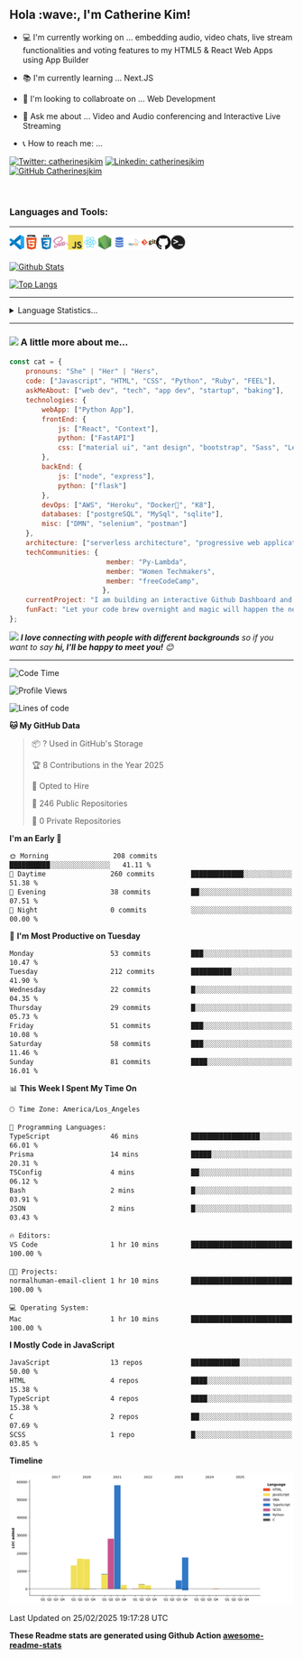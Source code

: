 <h2> Hola :wave:, I'm Catherine Kim! </h2>
    
- :computer: I'm currently working on ... embedding audio, video chats, live stream functionalities and voting features to my HTML5 & React Web Apps using App Builder

- :books: I'm currently learning ... Next.JS

- :raised_hands: I'm looking to collabroate on ... Web Development

- :information_desk_person: Ask me about ... Video and Audio conferencing and Interactive Live Streaming

- :telephone_receiver: How to reach me: ... 

[![Twitter: catherinesjkim](https://img.shields.io/twitter/follow/catherinesjkim?style=social)](https://twitter.com/catherinesjkim)
[![Linkedin: catherinesjkim](https://img.shields.io/badge/-catherinesjkim-blue?style=flat-square&logo=Linkedin&logoColor=white&link=https://www.linkedin.com/in/catherinesjkim/)](https://www.linkedin.com/in/catherinesjkim/)
[![GitHub Catherinesjkim](https://img.shields.io/github/followers/Catherinesjkim?label=follow&style=social)](https://github.com/Catherinesjkim)
<a href="mailto:catherinesjkim@gmail.com"><img src="https://camo.githubusercontent.com/496763677efe7093d5754b5843eeddc0de51e5625613577497706172c09c104a/68747470733a2f2f696d672e736869656c64732e696f2f7374617469632f76313f6c6162656c266d6573736167653d456d61696c26636f6c6f723d67726179266c6f676f3d676d61696c" alt="" data-canonical-src="https://img.shields.io/static/v1?label&amp;message=Email&amp;color=gray&amp;logo=gmail" style="max-width:100%;"></a>

<br />

### Languages and Tools:

<hr>
    <img align="left" alt="Visual Studio Code" width="26px" src="https://raw.githubusercontent.com/github/explore/80688e429a7d4ef2fca1e82350fe8e3517d3494d/topics/visual-studio-code/visual-studio-code.png" />
    <img align="left" alt="HTML5" width="26px" src="https://raw.githubusercontent.com/github/explore/80688e429a7d4ef2fca1e82350fe8e3517d3494d/topics/html/html.png" />
    <img align="left" alt="CSS3" width="26px" src="https://raw.githubusercontent.com/github/explore/80688e429a7d4ef2fca1e82350fe8e3517d3494d/topics/css/css.png" />
    <img align="left" alt="Sass" width="26px" src="https://raw.githubusercontent.com/github/explore/80688e429a7d4ef2fca1e82350fe8e3517d3494d/topics/sass/sass.png" />
    <img align="left" alt="JavaScript" width="26px" src="https://raw.githubusercontent.com/github/explore/80688e429a7d4ef2fca1e82350fe8e3517d3494d/topics/javascript/javascript.png" />
    <img align="left" alt="React" width="26px" src="https://raw.githubusercontent.com/github/explore/80688e429a7d4ef2fca1e82350fe8e3517d3494d/topics/react/react.png" />    
    <img align="left" alt="Node.js" width="26px" src="https://raw.githubusercontent.com/github/explore/80688e429a7d4ef2fca1e82350fe8e3517d3494d/topics/nodejs/nodejs.png" />    
    <img align="left" alt="SQL" width="26px" src="https://raw.githubusercontent.com/github/explore/80688e429a7d4ef2fca1e82350fe8e3517d3494d/topics/sql/sql.png" />
    <img align="left" alt="MySQL" width="26px" src="https://raw.githubusercontent.com/github/explore/80688e429a7d4ef2fca1e82350fe8e3517d3494d/topics/mysql/mysql.png" />    
    <img align="left" alt="Git" width="26px" src="https://raw.githubusercontent.com/github/explore/80688e429a7d4ef2fca1e82350fe8e3517d3494d/topics/git/git.png" />  
    <img align="left" alt="GitHub" width="26px" src="https://raw.githubusercontent.com/github/explore/78df643247d429f6cc873026c0622819ad797942/topics/github/github.png" /> 
    <img align="left" alt="Terminal" width="26px" src="https://raw.githubusercontent.com/github/explore/80688e429a7d4ef2fca1e82350fe8e3517d3494d/topics/terminal/terminal.png" />
    
</hr>

<br />
<br />

[![Github Stats](https://github-readme-stats.vercel.app/api?username=catherinesjkim&theme=midnight-purple&show_icons=true)](https://github.com/catherinesjkim/github-readme-stats)
    
[![Top Langs](https://github-readme-stats.vercel.app/api/top-langs/?username=catherinesjkim&layout=compact&theme=midnight-purple&show_icons=true)](https://github.com/catherinesjkim/github-readme-stats) 

<hr>
<details>
    <summary>Language Statistics...</summary><br/>
    <p align = "center">
        <img src="https://wakatime.com/share/@catherinesjkim/c9ce63dd-e75b-4091-9db2-d18ed4de7e6c.svg" height="400" />
    </p>
</details>
<hr>


### <img src="https://media.giphy.com/media/VgCDAzcKvsR6OM0uWg/giphy.gif" width="50"> A little more about me...  

```javascript
const cat = {
    pronouns: "She" | "Her" | "Hers",
    code: ["Javascript", "HTML", "CSS", "Python", "Ruby", "FEEL"],
    askMeAbout: ["web dev", "tech", "app dev", "startup", "baking"],
    technologies: {
        webApp: ["Python App"],
        frontEnd: {
            js: ["React", "Context"],
            python: ["FastAPI"]
            css: ["material ui", "ant design", "bootstrap", "Sass", "Less"]
        },
        backEnd: {
            js: ["node", "express"],
            python: ["flask"]
        },
        devOps: ["AWS", "Heroku", "Docker🐳", "K8"],
        databases: ["postgreSQL", "MySql", "sqlite"],
        misc: ["DMN", "selenium", "postman"]
    },
    architecture: ["serverless architecture", "progressive web applications", "single page applications", "microservices", "event-driven", "design system pattern"],
    techCommunities: {
                        member: "Py-Lambda",
                        member: "Women Techmakers",
                        member: "freeCodeCamp",
                       },
    currentProject: "I am building an interactive Github Dashboard and REST APIs with Flask and Python",
    funFact: "Let your code brew overnight and magic will happen the next morning"
};
```

<img src="https://media.giphy.com/media/LnQjpWaON8nhr21vNW/giphy.gif" width="60"> <em><b>I love connecting with people with different backgrounds</b> so if you want to say <b>hi, I'll be happy to meet you!</b> 😊</em>

---
<!--START_SECTION:waka-->
![Code Time](http://img.shields.io/badge/Code%20Time-234%20hrs%2044%20mins-blue)

![Profile Views](http://img.shields.io/badge/Profile%20Views-55-blue)

![Lines of code](https://img.shields.io/badge/From%20Hello%20World%20I%27ve%20Written-170.3%20thousand%20lines%20of%20code-blue)

**🐱 My GitHub Data** 

> 📦 ? Used in GitHub's Storage 
 > 
> 🏆 8 Contributions in the Year 2025
 > 
> 💼 Opted to Hire
 > 
> 📜 246 Public Repositories 
 > 
> 🔑 0 Private Repositories 
 > 
**I'm an Early 🐤** 

```text
🌞 Morning                208 commits         ██████████░░░░░░░░░░░░░░░   41.11 % 
🌆 Daytime                260 commits         █████████████░░░░░░░░░░░░   51.38 % 
🌃 Evening                38 commits          ██░░░░░░░░░░░░░░░░░░░░░░░   07.51 % 
🌙 Night                  0 commits           ░░░░░░░░░░░░░░░░░░░░░░░░░   00.00 % 
```
📅 **I'm Most Productive on Tuesday** 

```text
Monday                   53 commits          ███░░░░░░░░░░░░░░░░░░░░░░   10.47 % 
Tuesday                  212 commits         ██████████░░░░░░░░░░░░░░░   41.90 % 
Wednesday                22 commits          █░░░░░░░░░░░░░░░░░░░░░░░░   04.35 % 
Thursday                 29 commits          █░░░░░░░░░░░░░░░░░░░░░░░░   05.73 % 
Friday                   51 commits          ███░░░░░░░░░░░░░░░░░░░░░░   10.08 % 
Saturday                 58 commits          ███░░░░░░░░░░░░░░░░░░░░░░   11.46 % 
Sunday                   81 commits          ████░░░░░░░░░░░░░░░░░░░░░   16.01 % 
```


📊 **This Week I Spent My Time On** 

```text
🕑︎ Time Zone: America/Los_Angeles

💬 Programming Languages: 
TypeScript               46 mins             █████████████████░░░░░░░░   66.01 % 
Prisma                   14 mins             █████░░░░░░░░░░░░░░░░░░░░   20.31 % 
TSConfig                 4 mins              ██░░░░░░░░░░░░░░░░░░░░░░░   06.12 % 
Bash                     2 mins              █░░░░░░░░░░░░░░░░░░░░░░░░   03.91 % 
JSON                     2 mins              █░░░░░░░░░░░░░░░░░░░░░░░░   03.43 % 

🔥 Editors: 
VS Code                  1 hr 10 mins        █████████████████████████   100.00 % 

🐱‍💻 Projects: 
normalhuman-email-client 1 hr 10 mins        █████████████████████████   100.00 % 

💻 Operating System: 
Mac                      1 hr 10 mins        █████████████████████████   100.00 % 
```

**I Mostly Code in JavaScript** 

```text
JavaScript               13 repos            ████████████░░░░░░░░░░░░░   50.00 % 
HTML                     4 repos             ████░░░░░░░░░░░░░░░░░░░░░   15.38 % 
TypeScript               4 repos             ████░░░░░░░░░░░░░░░░░░░░░   15.38 % 
C                        2 repos             ██░░░░░░░░░░░░░░░░░░░░░░░   07.69 % 
SCSS                     1 repo              █░░░░░░░░░░░░░░░░░░░░░░░░   03.85 % 
```



**Timeline**

![Lines of Code chart](https://raw.githubusercontent.com/Catherinesjkim/Catherinesjkim/main/assets/bar_graph.png)


 Last Updated on 25/02/2025 19:17:28 UTC
<!--END_SECTION:waka-->

**These Readme stats are generated using Github Action [awesome-readme-stats](https://github.com/marketplace/actions/profile-readme-stats)**
